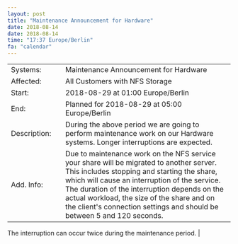 ```yaml
---
layout: post
title: "Maintenance Announcement for Hardware"
date: 2018-08-14
date: 2018-08-14
time: "17:37 Europe/Berlin"
fa: "calendar"
---
```


|                   |   |                                                                      |
|-------------------|---|----------------------------------------------------------------------|
| Systems:          |   | Maintenance Announcement for Hardware|
| Affected:         |   | All Customers with NFS Storage |
| Start:            |   | 2018-08-29 at 01:00 Europe/Berlin |
| End:              |   | Planned for 2018-08-29 at 05:00  Europe/Berlin |
| Description:      |   | During the above period we are going to perform maintenance work on our Hardware systems. Longer interruptions are expected. |
| Add. Info:        |   | Due to maintenance work on the NFS service your share will be migrated to another server. This includes stopping and starting the share, which will cause an interruption of the service. The duration of the interruption depends on the actual workload, the size of the share and on the client's connection settings and should be between 5 and 120 seconds.

The interruption can occur twice during the maintenance period.
 |